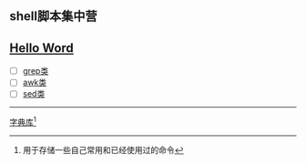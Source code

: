 ## shell脚本集中营  
[Hello Word](hello_word.sh)
---
- [ ] [grep类](grep/README.md)   
- [ ] [awk类](awk/README.md)   
- [ ] [sed类](sed/README.md)   
---
[字典库](dictionary/README.md)[^1]

 

[^1]:用于存储一些自己常用和已经使用过的命令

